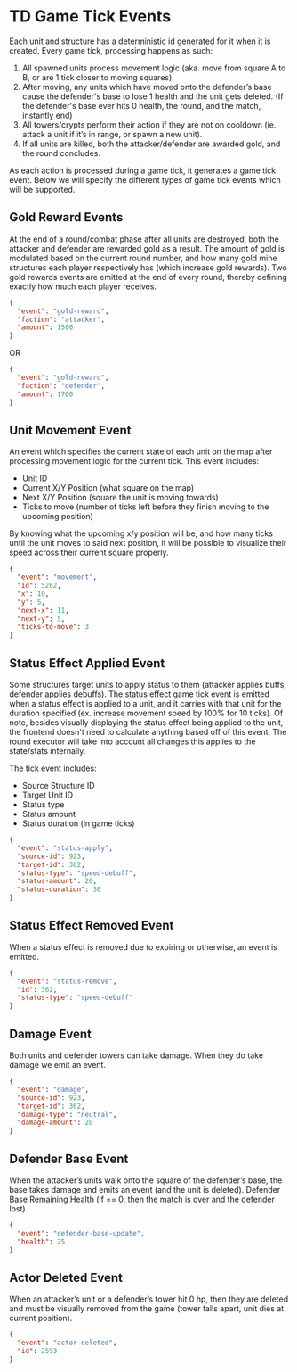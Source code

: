 # TD Game Tick Events

Each unit and structure has a deterministic id generated for it when it is created. Every game tick, processing happens as such:

1. All spawned units process movement logic (aka. move from square A to B, or are 1 tick closer to moving squares).
2. After moving, any units which have moved onto the defender’s base cause the defender's base to lose 1 health and the unit gets deleted. (If the defender's base ever hits 0 health, the round, and the match, instantly end)
3. All towers/crypts perform their action if they are not on cooldown (ie. attack a unit if it’s in range, or spawn a new unit).
4. If all units are killed, both the attacker/defender are awarded gold, and the round concludes.

As each action is processed during a game tick, it generates a game tick event. Below we will specify the different types of game tick events which will be supported.

## Gold Reward Events

At the end of a round/combat phase after all units are destroyed, both the attacker and defender are rewarded gold as a result. The amount of gold is modulated based on the current round number, and how many gold mine structures each player respectively has (which increase gold rewards). Two gold rewards events are emitted at the end of every round, thereby defining exactly how much each player receives.

```json
{
  "event": "gold-reward",
  "faction": "attacker",
  "amount": 1500
}
```

OR

```json
{
  "event": "gold-reward",
  "faction": "defender",
  "amount": 1700
}
```

## Unit Movement Event

An event which specifies the current state of each unit on the map after processing movement logic for the current tick. This event includes:

- Unit ID
- Current X/Y Position (what square on the map)
- Next X/Y Position (square the unit is moving towards)
- Ticks to move (number of ticks left before they finish moving to the upcoming position)

By knowing what the upcoming x/y position will be, and how many ticks until the unit moves to said next position, it will be possible to visualize their speed across their current square properly.

```json
{
  "event": "movement",
  "id": 5262,
  "x": 10,
  "y": 5,
  "next-x": 11,
  "next-y": 5,
  "ticks-to-move": 3
}
```

## Status Effect Applied Event

Some structures target units to apply status to them (attacker applies buffs, defender applies debuffs). The status effect game tick event is emitted when a status effect is applied to a unit, and it carries with that unit for the duration specified (ex. increase movement speed by 100% for 10 ticks). Of note, besides visually displaying the status effect being applied to the unit, the frontend doesn't need to calculate anything based off of this event. The round executor will take into account all changes this applies to the state/stats internally.

The tick event includes:

- Source Structure ID
- Target Unit ID
- Status type
- Status amount
- Status duration (in game ticks)

```json
{
  "event": "status-apply",
  "source-id": 923,
  "target-id": 362,
  "status-type": "speed-debuff",
  "status-amount": 20,
  "status-duration": 30
}
```

## Status Effect Removed Event

When a status effect is removed due to expiring or otherwise, an event is emitted.

```json
{
  "event": "status-remove",
  "id": 362,
  "status-type": "speed-debuff"
}
```

## Damage Event

Both units and defender towers can take damage. When they do take damage we emit an event.

```json
{
  "event": "damage",
  "source-id": 923,
  "target-id": 362,
  "damage-type": "neutral",
  "damage-amount": 20
}
```

## Defender Base Event

When the attacker’s units walk onto the square of the defender’s base, the base takes damage and emits an event (and the unit is deleted).
Defender Base Remaining Health (if == 0, then the match is over and the defender lost)

```json
{
  "event": "defender-base-update",
  "health": 25
}
```

## Actor Deleted Event

When an attacker’s unit or a defender’s tower hit 0 hp, then they are deleted and must be visually removed from the game (tower falls apart, unit dies at current position).

```json
{
  "event": "actor-deleted",
  "id": 2593
}
```
